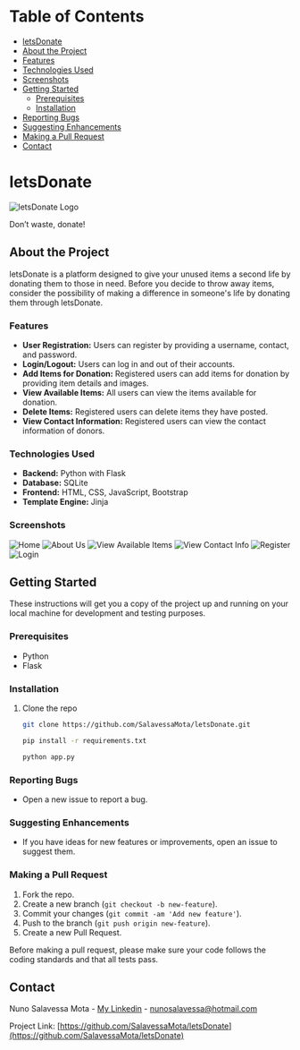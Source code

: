 # Table of Contents

- [letsDonate](#letsdonate)
- [About the Project](#about-the-project)
- [Features](#features)
- [Technologies Used](#technologies-used)
- [Screenshots](#screenshots)
- [Getting Started](#getting-started)
  - [Prerequisites](#prerequisites)
  - [Installation](#installation)
- [Reporting Bugs](#reporting-bugs)
- [Suggesting Enhancements](#suggesting-enhancements)
- [Making a Pull Request](#making-a-pull-request)
- [Contact](#contact)

# letsDonate

![letsDonate Logo](static/images/letsdonatelogooficial.png)

Don’t waste, donate!

## About the Project

letsDonate is a platform designed to give your unused items a second life by donating them to those in need. Before you decide to throw away items, consider the possibility of making a difference in someone's life by donating them through letsDonate.

### Features

- **User Registration:** Users can register by providing a username, contact, and password.
- **Login/Logout:** Users can log in and out of their accounts.
- **Add Items for Donation:** Registered users can add items for donation by providing item details and images.
- **View Available Items:** All users can view the items available for donation.
- **Delete Items:** Registered users can delete items they have posted.
- **View Contact Information:** Registered users can view the contact information of donors.

### Technologies Used

- **Backend:** Python with Flask
- **Database:** SQLite
- **Frontend:** HTML, CSS, JavaScript, Bootstrap
- **Template Engine:** Jinja

### Screenshots

![Home](Screenshots/home.jpg)
![About Us](Screenshots/AboutUs.jpg)
![View Available Items](Screenshots/ItemTable.jpg)
![View Contact Info](Screenshots/ContactInfo.jpg)
![Register](Screenshots/Register.jpg)
![Login](Screenshots/Login.jpg)

## Getting Started

These instructions will get you a copy of the project up and running on your local machine for development and testing purposes.

### Prerequisites

- Python
- Flask

### Installation

1. Clone the repo
   ```sh
   git clone https://github.com/SalavessaMota/letsDonate.git

   pip install -r requirements.txt

   python app.py
   ```

### Reporting Bugs

- Open a new issue to report a bug.

### Suggesting Enhancements

- If you have ideas for new features or improvements, open an issue to suggest them.

### Making a Pull Request

1. Fork the repo.
2. Create a new branch (`git checkout -b new-feature`).
3. Commit your changes (`git commit -am 'Add new feature'`).
4. Push to the branch (`git push origin new-feature`).
5. Create a new Pull Request.

Before making a pull request, please make sure your code follows the coding standards and that all tests pass.

## Contact

Nuno Salavessa Mota - [My Linkedin](https://www.linkedin.com/in/nunosalavessamota/) - nunosalavessa@hotmail.com

Project Link: [https://github.com/SalavessaMota/letsDonate](https://github.com/SalavessaMota/letsDonate)
